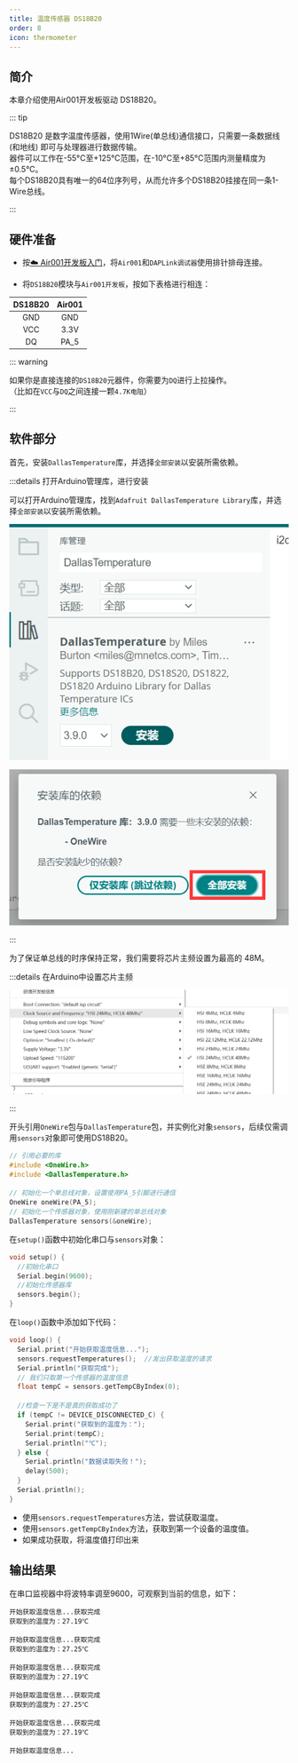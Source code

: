 ```yaml
---
title: 温度传感器 DS18B20
order: 8
icon: thermometer
---
```


## 简介

本章介绍使用Air001开发板驱动 DS18B20。

::: tip

DS18B20 是数字温度传感器，使用1Wire(单总线)通信接口，只需要一条数据线 (和地线) 即可与处理器进行数据传输。  
器件可以工作在-55°C至+125°C范围，在-10°C至+85°C范围内测量精度为±0.5°C。  
每个DS18B20具有唯一的64位序列号，从而允许多个DS18B20挂接在同一条1-Wire总线。

:::

## 硬件准备

- 按[☁️ Air001开发板入门](/tutorial-advanced/Air001_start.html)，将`Air001`和`DAPLink调试器`使用排针排母连接。

- 将`DS18B20`模块与`Air001开发板`，按如下表格进行相连：

| DS18B20 | Air001 |
| :-----: | :----: |
|   GND   |  GND   |
|   VCC   |  3.3V  |
|   DQ    |  PA_5  |

::: warning

如果你是直接连接的`DS18B20`元器件，你需要为`DQ`进行上拉操作。  
（比如在`VCC`与`DQ`之间连接一颗`4.7K电阻`）

:::

## 软件部分

首先，安装`DallasTemperature`库，并选择`全部安装`以安装所需依赖。

:::details 打开Arduino管理库，进行安装

可以打开Arduino管理库，找到`Adafruit DallasTemperature Library`库，并选择`全部安装`以安装所需依赖。

![库管理器中的 Adafruit DallasTemperature Library](img/QQ20230824141517.png)

![全部安装](img/QQ20230824141534.png)

:::

为了保证单总线的时序保持正常，我们需要将芯片主频设置为最高的 48M。

:::details 在Arduino中设置芯片主频

![设置芯片主频](img/EB3567B1-7F1A-4da0-A8C6-5F24503D9588.png)

:::

开头引用`OneWire`包与`DallasTemperature`包，并实例化对象`sensors`，后续仅需调用`sensors`对象即可使用DS18B20。

```cpp
// 引用必要的库
#include <OneWire.h>
#include <DallasTemperature.h>

// 初始化一个单总线对象，设置使用PA_5引脚进行通信
OneWire oneWire(PA_5);
// 初始化一个传感器对象，使用刚新建的单总线对象
DallasTemperature sensors(&oneWire);
```

在`setup()`函数中初始化串口与`sensors`对象：

```cpp
void setup() {
  //初始化串口
  Serial.begin(9600);
  //初始化传感器库
  sensors.begin();
}
```

在`loop()`函数中添加如下代码：

```cpp
void loop() {
  Serial.print("开始获取温度信息...");
  sensors.requestTemperatures();  //发出获取温度的请求
  Serial.println("获取完成");
  // 我们只取第一个传感器的温度信息
  float tempC = sensors.getTempCByIndex(0);

  //检查一下是不是真的获取成功了
  if (tempC != DEVICE_DISCONNECTED_C) {
    Serial.print("获取到的温度为：");
    Serial.print(tempC);
    Serial.println("℃");
  } else {
    Serial.println("数据读取失败！");
    delay(500);
  }
  Serial.println();
}
```

- 使用`sensors.requestTemperatures`方法，尝试获取温度。
- 使用`sensors.getTempCByIndex`方法，获取到第一个设备的温度值。
- 如果成功获取，将温度值打印出来

## 输出结果

在串口监视器中将波特率调至9600，可观察到当前的信息，如下：

```log
开始获取温度信息...获取完成
获取到的温度为：27.19℃

开始获取温度信息...获取完成
获取到的温度为：27.25℃

开始获取温度信息...获取完成
获取到的温度为：27.19℃

开始获取温度信息...获取完成
获取到的温度为：27.25℃

开始获取温度信息...获取完成
获取到的温度为：27.19℃

开始获取温度信息...
```

